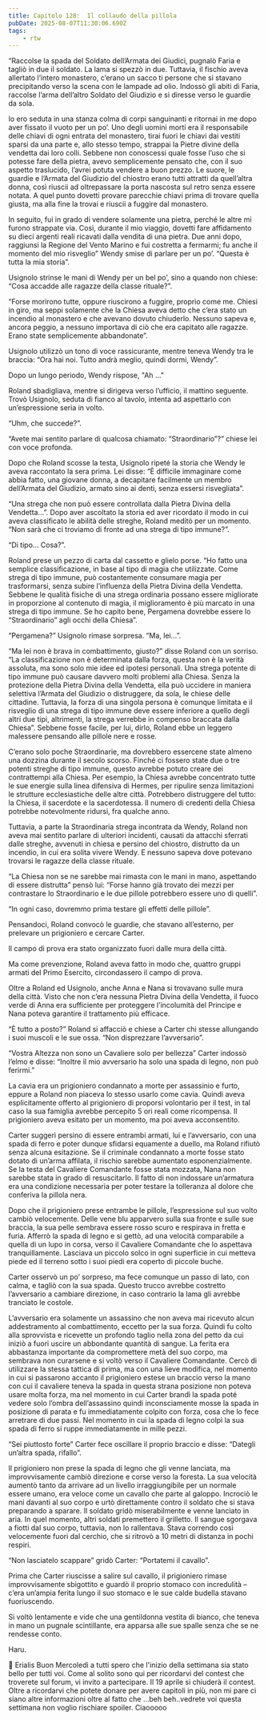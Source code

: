 ```yaml
---
title: Capitolo 128:  Il collaudo della pillola
pubDate: 2025-08-07T11:30:06.690Z
tags:
    - rtw
---
```









“Raccolse la spada del Soldato dell’Armata dei Giudici, pugnalò Faria e tagliò in due il soldato. La lama si spezzò in due. Tuttavia, il fischio aveva allertato l’intero monastero, c’erano un sacco ti persone che si stavano precipitando verso la scena con le lampade ad olio. Indossò gli abiti di Faria, raccolse l’arma dell’altro Soldato del Giudizio e si diresse verso le guardie da sola.


Io ero seduta in una stanza colma di corpi sanguinanti e ritornai in me dopo aver fissato il vuoto per un po’. Uno degli uomini morti era il responsabile delle chiavi di ogni entrata del monastero, tirai fuori le chiavi dai vestiti sparsi da una parte e, allo stesso tempo, strappai la Pietre divine della vendetta dai loro colli. Sebbene non conoscessi quale fosse l’uso che si potesse fare della pietra, avevo semplicemente pensato che, con il suo aspetto traslucido, l’avrei potuta vendere a buon prezzo. Le suore, le guardie e l’Armata del Giudizio del chiostro erano tutti attratti da quell’altra donna, così riuscii ad oltrepassare la porta nascosta sul retro senza essere notata. A quel punto dovetti provare parecchie chiavi prima di trovare quella giusta, ma alla fine la trovai e riuscii a fuggire dal monastero.


In seguito, fui in grado di vendere solamente una pietra, perché le altre mi furono strappate via. Così, durante il mio viaggio, dovetti fare affidamento su dieci argenti reali ricavati dalla vendita di una pietra. Due anni dopo, raggiunsi la Regione del Vento Marino e fui costretta a fermarmi; fu anche il momento del mio risveglio” Wendy smise di parlare per un po’. “Questa è tutta la mia storia”.


Usignolo strinse le mani di Wendy per un bel po’, sino a quando non chiese: “Cosa accadde alle ragazze della classe rituale?”.


“Forse morirono tutte, oppure riuscirono a fuggire, proprio come me. Chiesi in giro, ma seppi solamente che la Chiesa aveva detto che c’era stato un incendio al monastero e che avevano dovuto chiuderlo. Nessuno sapeva e, ancora peggio, a nessuno importava di ciò che era capitato alle ragazze. Erano state semplicemente abbandonate”.


Usignolo utilizzò un tono di voce rassicurante, mentre teneva Wendy tra le braccia: “Ora hai noi. Tutto andrà meglio, quindi dormi, Wendy”.


Dopo un lungo periodo, Wendy rispose, "Ah ..."


Roland sbadigliava, mentre si dirigeva verso l’ufficio, il mattino seguente. Trovò Usignolo, seduta di fianco al tavolo, intenta ad aspettarlo con un’espressione seria in volto.


“Uhm, che succede?”.


“Avete mai sentito parlare di qualcosa chiamato: “Straordinario”?” chiese lei con voce profonda.


Dopo che Roland scosse la testa, Usignolo ripeté la storia che Wendy le aveva raccontato la sera prima. Lei disse: “Ѐ difficile immaginare come abbia fatto, una giovane donna, a decapitare facilmente un membro dell’Armata del Giudizio, armato sino ai denti, senza essersi risvegliata”.


“Una strega che non può essere controllata dalla Pietra Divina della Vendetta…”. Dopo aver ascoltato la storia ed aver ricordato il modo in cui aveva classificato le abilità delle streghe, Roland meditò per un momento. “Non sarà che ci troviamo di fronte ad una strega di tipo immune?”.


“Di tipo… Cosa?”.


Roland prese un pezzo di carta dal cassetto e glielo porse. “Ho fatto una semplice classificazione, in base al tipo di magia che utilizzate. Come strega di tipo immune, può costantemente consumare magia per trasformarsi, senza subire l’influenza della Pietra Divina della Vendetta. Sebbene le qualità fisiche di una strega ordinaria possano essere migliorate in proporzione al contenuto di magia, il miglioramento è più marcato in una strega di tipo immune. Se ho capito bene, Pergamena dovrebbe essere lo “Straordinario” agli occhi della Chiesa”.


“Pergamena?” Usignolo rimase sorpresa. “Ma, lei…”.


“Ma lei non è brava in combattimento, giusto?” disse Roland con un sorriso. “La classificazione non è determinata dalla forza, questa non è la verità assoluta, ma sono solo mie idee ed ipotesi personali. Una strega potente di tipo immune può causare davvero molti problemi alla Chiesa.  Senza la protezione della Pietra Divina della Vendetta, ella può uccidere in maniera selettiva l’Armata del Giudizio o distruggere, da sola, le chiese delle cittadine. Tuttavia, la forza di una singola persona è comunque limitata e il risveglio di una strega di tipo immune deve essere inferiore a quello degli altri due tipi, altrimenti, la strega verrebbe in compenso braccata dalla Chiesa”. Sebbene fosse facile, per lui, dirlo, Roland ebbe un leggero malessere pensando alle pillole nere e rosse.


C’erano solo poche Straordinarie, ma dovrebbero essercene state almeno una dozzina durante il secolo scorso. Finché ci fossero state due o tre potenti streghe di tipo immune, questo avrebbe potuto creare dei contrattempi alla Chiesa. Per esempio, la Chiesa avrebbe concentrato tutte le sue energie sulla linea difensiva di Hermes, per ripulire senza limitazioni le strutture ecclesiastiche delle altre città. Potrebbero distruggere del tutto: la Chiesa, il sacerdote e la sacerdotessa. Il numero di credenti della Chiesa potrebbe notevolmente ridursi, fra qualche anno.


Tuttavia, a parte la Straordinaria strega incontrata da Wendy, Roland non aveva mai sentito parlare di ulteriori incidenti, causati da attacchi sferrati dalle streghe, avvenuti in chiesa e persino del chiostro, distrutto da un incendio, in cui era solita vivere Wendy. E nessuno sapeva dove potevano trovarsi le ragazze della classe rituale.


“La Chiesa non se ne sarebbe mai rimasta con le mani in mano, aspettando di essere distrutta” pensò lui: “Forse hanno già trovato dei mezzi per contrastare lo Straordinario e le due pillole potrebbero essere uno di quelli”. 


“In ogni caso, dovremmo prima testare gli effetti delle pillole”.


Pensandoci, Roland convocò le guardie, che stavano all’esterno, per prelevare un prigioniero e cercare Carter.


Il campo di prova era stato organizzato fuori dalle mura della città.


Ma come prevenzione, Roland aveva fatto in modo che, quattro gruppi armati del Primo Esercito, circondassero il campo di prova.


Oltre a Roland ed Usignolo, anche Anna e Nana si trovavano sulle mura della città. Visto che non c’era nessuna Pietra Divina della Vendetta, il fuoco verde di Anna era sufficiente per proteggere l’incolumità del Principe e Nana poteva garantire il trattamento più efficace.


“Ѐ tutto a posto?” Roland si affacciò e chiese a Carter chi stesse allungando i suoi muscoli e le sue ossa. “Non disprezzare l’avversario”.


“Vostra Altezza non sono un Cavaliere solo per bellezza” Carter indossò l’elmo e disse: “Inoltre il mio avversario ha solo una spada di legno, non può ferirmi.”


La cavia era un prigioniero condannato a morte per assassinio e furto, eppure a Roland non piaceva lo stesso usarlo come cavia. Quindi aveva esplicitamente offerto al prigioniero di proporsi volontario per il test, in tal caso la sua famiglia avrebbe percepito 5 ori reali come ricompensa. Il prigioniero aveva esitato per un momento, ma poi aveva acconsentito.


Carter suggerì persino di essere entrambi armati, lui e l’avversario, con una spada di ferro e poter dunque sfidarsi equamente a duello, ma Roland rifiutò senza alcuna esitazione. Se il criminale condannato a morte fosse stato dotato di un’arma affilata, il rischio sarebbe aumentato esponenzialmente. Se la testa del Cavaliere Comandante fosse stata mozzata, Nana non sarebbe stata in grado di resuscitarlo. Il fatto di non indossare un’armatura era una condizione necessaria per poter testare la tolleranza al dolore che conferiva la pillola nera.


Dopo che il prigioniero prese entrambe le pillole, l’espressione sul suo volto cambiò velocemente. Delle vene blu apparvero sulla sua fronte e sulle sue braccia, la sua pelle sembrava essere rosso scuro e respirava in fretta e furia. Afferrò la spada di legno e si gettò, ad una velocità comparabile a quella di un lupo in corsa, verso il Cavaliere Comandante che lo aspettava tranquillamente. Lasciava un piccolo solco in ogni superficie in cui metteva piede ed il terreno sotto i suoi piedi era coperto di piccole buche.


Carter osservò un po’ sorpreso, ma fece comunque un passo di lato, con calma, e tagliò con la sua spada. Questo trucco avrebbe costretto l’avversario a cambiare direzione, in caso contrario la lama gli avrebbe tranciato le costole.


L’avversario era solamente un assassino che non aveva mai ricevuto alcun addestramento al combattimento, eccetto per la sua forza. Quindi fu colto alla sprovvista e ricevette un profondo taglio nella zona del petto da cui iniziò a fuori uscire un abbondante quantità di sangue. La ferita era abbastanza importante da compromettere metà del suo corpo, ma sembrava non curarsene e si voltò verso il Cavaliere Comandante. Cercò di utilizzare la stessa tattica di prima, ma con una lieve modifica, nel momento in cui si passarono accanto il prigioniero estese un braccio verso la mano con cui il cavaliere teneva la spada in questa strana posizione non poteva usare molta forza, ma nel momento in cui Carter brandì la spada poté vedere solo l’ombra dell’assassino quindi inconsciamente mosse la spada in posizione di parata e fu immediatamente colpito con forza, cosa che lo fece arretrare di due passi. Nel momento in cui la spada di legno colpì la sua spada di ferro si ruppe immediatamente in mille pezzi.


“Sei piuttosto forte” Carter fece oscillare il proprio braccio e disse: “Dategli un’altra spada, rifallo”.


Il prigioniero non prese la spada di legno che gli venne lanciata, ma improvvisamente cambiò direzione e corse verso la foresta.  La sua velocità aumentò tanto da arrivare ad un livello irraggiungibile per un normale essere umano, era veloce come un cavallo che parte al galoppo.  Incrociò le mani davanti al suo corpo e urtò direttamente contro il soldato che si stava preparando a sparare. Il soldato gridò miserabilmente e venne lanciato in aria. In quel momento, altri soldati premettero il grilletto. Il sangue sgorgava a fiotti dal suo corpo, tuttavia, non lo rallentava. Stava correndo così velocemente fuori dal cerchio, che si ritrovò a 10 metri di distanza in pochi respiri.


“Non lasciatelo scappare” gridò Carter: “Portatemi il cavallo”.


Prima che Carter riuscisse a salire sul cavallo, il prigioniero rimase improvvisamente sbigottito e guardò il proprio stomaco con incredulità – c’era un’ampia ferita lungo il suo stomaco e le sue calde budella stavano fuoriuscendo.


Si voltò lentamente e vide che una gentildonna vestita di bianco, che teneva in mano un pugnale scintillante, era apparsa alle sue spalle senza che se ne rendesse conto.






Haru.






💬 Erialis Buon Mercoledì a tutti spero che l'inizio della settimana sia stato bello per tutti voi. Come al solito sono qui per ricordarvi del contest che troverete sul forum, vi invito a partecipare. Il 19 aprile si chiuderà il contest. Oltre a ricordarvi che potete donare per avere capitoli in più, non mi pare ci siano altre informazioni oltre al fatto che ...beh beh..vedrete voi questa settimana non voglio rischiare spoiler. Ciaooooo
                                


                                



